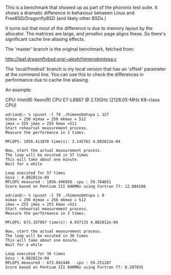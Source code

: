 This is a benchmark that showed up as part of the phoronix test suite.
It shows a dramatic difference in behaviour between Linux and FreeBSD/DragonflyBSD
(and likely other BSDs.)

It turns out that most of the difference is due to memory layout by the
allocator.  The matrices are large, and jemalloc page aligns these.
So there's significant cache line aliasing effects.

The 'master' branch is the original benchmark, fetched from:

http://leaf.dragonflybsd.org/~alexh/himenobmtxpa.c

The 'local/freebsd' branch is my local version that has an 'offset'
parameter at the command line.  You can use this to check the
differences in performance due to cache line aliasing.

An example:

CPU: Intel(R) Xeon(R) CPU E7-L8867  @ 2.13GHz (2128.05-MHz K8-class CPU)

```
adrian@:~ % cpuset -l 79 ./himenobmtxpa L 127
mimax = 256 mjmax = 256 mkmax = 512
imax = 255 jmax = 255 kmax =511
Start rehearsal measurement process.
Measure the performance in 3 times.

MFLOPS: 1056.411870 time(s): 3.145761 4.882812e-04

Now, start the actual measurement process.
The loop will be excuted in 57 times
This will take about one minute.
Wait for a while

Loop executed for 57 times
Gosa : 4.882812e-04 
MFLOPS measured : 1056.496858  cpu : 59.764651
Score based on Pentium III 600MHz using Fortran 77: 12.884108

adrian@:~ % cpuset -l 79 ./himenobmtxpa L 0
mimax = 256 mjmax = 256 mkmax = 512
imax = 255 jmax = 255 kmax =511
Start rehearsal measurement process.
Measure the performance in 3 times.

MFLOPS: 673.107097 time(s): 4.937133 4.882812e-04

Now, start the actual measurement process.
The loop will be excuted in 36 times
This will take about one minute.
Wait for a while

Loop executed for 36 times
Gosa : 4.882812e-04 
MFLOPS measured : 673.042446   cpu : 59.251287
Score based on Pentium III 600MHz using Fortran 77: 8.207835
```
